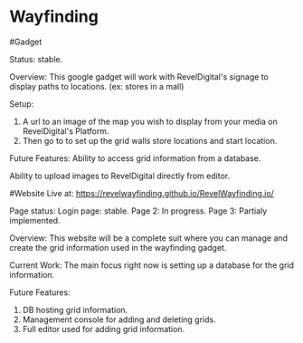 ﻿# Wayfinding

#Gadget

 Status: stable.

 Overview:
 This google gadget will work with RevelDigital's signage to display paths to locations. (ex: stores in a mall) 
 
 Setup:
 1. A url to an image of the map you wish to display from your media on RevelDigital's Platform. 
 2. Then go to <Web address here> to set up the grid walls store locations and start location.

 Future Features:
 Ability to access grid information from a database.

 Ability to upload images to RevelDigital directly from editor.

#Website
Live at: https://revelwayfinding.github.io/RevelWayfinding.io/

Page status:
Login page: stable.
Page 2: In progress.
Page 3: Partialy implemented.

Overview:
This website will be a complete suit where you can manage and create the grid information used in the wayfinding gadget.

Current Work:
The main focus right now is setting up a database for the grid information.

Future Features:
1. DB hosting grid information.
2. Management console for adding and deleting grids.
3. Full editor used for adding grid information.
